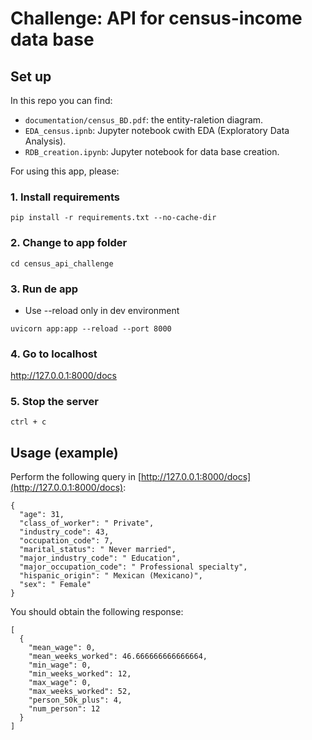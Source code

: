 # Challenge: API for census-income data base

## Set up

In this repo you can find:

- `documentation/census_BD.pdf`: the entity-raletion diagram.
- `EDA_census.ipnb`: Jupyter notebook cwith EDA (Exploratory Data Analysis).
- `RDB_creation.ipynb`: Jupyter notebook for data base creation.

For using this app, please:

### 1. Install requirements
```
pip install -r requirements.txt --no-cache-dir
```

### 2. Change to app folder
```
cd census_api_challenge
```

### 3. Run de app
* Use --reload only in dev environment
```
uvicorn app:app --reload --port 8000
```

### 4. Go to localhost
http://127.0.0.1:8000/docs

### 5. Stop the server
```
ctrl + c
```

## Usage (example)

Perform the following query in [http://127.0.0.1:8000/docs](http://127.0.0.1:8000/docs):
```
{
  "age": 31,
  "class_of_worker": " Private",
  "industry_code": 43,
  "occupation_code": 7,
  "marital_status": " Never married",
  "major_industry_code": " Education",
  "major_occupation_code": " Professional specialty",
  "hispanic_origin": " Mexican (Mexicano)",
  "sex": " Female"
}
```

You should obtain the following response:

```
[
  {
    "mean_wage": 0,
    "mean_weeks_worked": 46.666666666666664,
    "min_wage": 0,
    "min_weeks_worked": 12,
    "max_wage": 0,
    "max_weeks_worked": 52,
    "person_50k_plus": 4,
    "num_person": 12
  }
]
```